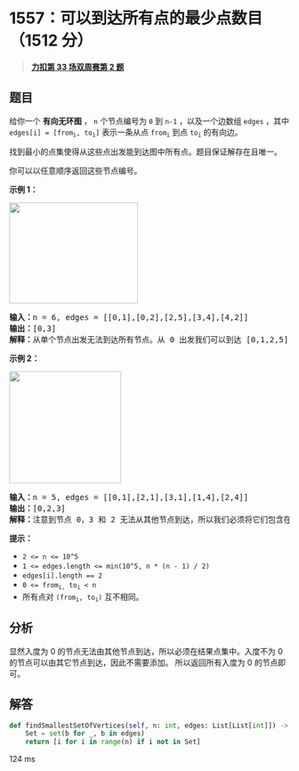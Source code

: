 # 1557：可以到达所有点的最少点数目（1512 分）


> <u>**[力扣第 33 场双周赛第 2 题](https://leetcode.cn/problems/minimum-number-of-vertices-to-reach-all-nodes/)**</u>

## 题目

<p>给你一个 <strong>有向无环图</strong> ， <code>n</code> 个节点编号为 <code>0</code> 到 <code>n-1</code> ，以及一个边数组 <code>edges</code> ，其中 <code>edges[i] = [from<sub>i</sub>, to<sub>i</sub>]</code> 表示一条从点  <code>from<sub>i</sub></code> 到点 <code>to<sub>i</sub></code> 的有向边。</p>

<p>找到最小的点集使得从这些点出发能到达图中所有点。题目保证解存在且唯一。</p>

<p>你可以以任意顺序返回这些节点编号。</p>



<p><strong>示例 1：</strong></p>

<p><img alt="" src="https://assets.leetcode-cn.com/aliyun-lc-upload/uploads/2020/08/22/5480e1.png" style="height: 181px; width: 231px;"></p>

<pre><strong>输入：</strong>n = 6, edges = [[0,1],[0,2],[2,5],[3,4],[4,2]]
<strong>输出：</strong>[0,3]
<strong>解释：</strong>从单个节点出发无法到达所有节点。从 0 出发我们可以到达 [0,1,2,5] 。从 3 出发我们可以到达 [3,4,2,5] 。所以我们输出 [0,3] 。</pre>

<p><strong>示例 2：</strong></p>

<p><img alt="" src="https://assets.leetcode-cn.com/aliyun-lc-upload/uploads/2020/08/22/5480e2.png" style="height: 201px; width: 201px;"></p>

<pre><strong>输入：</strong>n = 5, edges = [[0,1],[2,1],[3,1],[1,4],[2,4]]
<strong>输出：</strong>[0,2,3]
<strong>解释：</strong>注意到节点 0，3 和 2 无法从其他节点到达，所以我们必须将它们包含在结果点集中，这些点都能到达节点 1 和 4 。
</pre>



<p><strong>提示：</strong></p>

<ul>
<li><code>2 &lt;= n &lt;= 10^5</code></li>
<li><code>1 &lt;= edges.length &lt;= min(10^5, n * (n - 1) / 2)</code></li>
<li><code>edges[i].length == 2</code></li>
<li><code>0 &lt;= from<sub>i,</sub> to<sub>i</sub> &lt; n</code></li>
<li>所有点对 <code>(from<sub>i</sub>, to<sub>i</sub>)</code> 互不相同。</li>
</ul>


## 分析

显然入度为 0 的节点无法由其他节点到达，所以必须在结果点集中。入度不为 0 的节点可以由其它节点到达，因此不需要添加。
所以返回所有入度为 0 的节点即可。


## 解答

```python
def findSmallestSetOfVertices(self, n: int, edges: List[List[int]]) -> List[int]:
	Set = set(b for _, b in edges)
	return [i for i in range(n) if i not in Set]
```

124 ms


